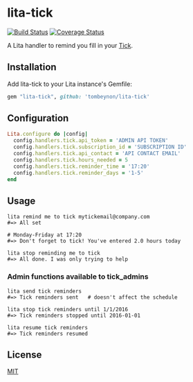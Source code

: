 # lita-tick

[![Build Status](https://travis-ci.org/tombeynon/lita-tick.png?branch=master)](https://travis-ci.org/tombeynon/lita-tick)
[![Coverage Status](https://coveralls.io/repos/tombeynon/lita-tick/badge.svg?branch=master&service=github)](https://coveralls.io/github/tombeynon/lita-tick?branch=master)

A Lita handler to remind you fill in your [Tick](http://www.tickspot.com).

## Installation

Add lita-tick to your Lita instance's Gemfile:

``` ruby
gem "lita-tick", github: 'tombeynon/lita-tick'
```

## Configuration

``` ruby
Lita.configure do |config|
  config.handlers.tick.api_token = 'ADMIN API TOKEN'
  config.handlers.tick.subscription_id = 'SUBSCRIPTION ID'
  config.handlers.tick.api_contact = 'API CONTACT EMAIL'
  config.handlers.tick.hours_needed = 5
  config.handlers.tick.reminder_time = '17:20'
  config.handlers.tick.reminder_days = '1-5'
end
```

## Usage

```
lita remind me to tick mytickemail@company.com
#=> All set

# Monday-Friday at 17:20 
#=> Don't forget to tick! You've entered 2.0 hours today 

lita stop reminding me to tick
#=> All done. I was only trying to help

```

### Admin functions available to tick_admins 

```
lita send tick reminders
#=> Tick reminders sent   # doesn't affect the schedule

lita stop tick reminders until 1/1/2016
#=> Tick reminders stopped until 2016-01-01

lita resume tick reminders
#=> Tick reminders resumed
```

## License

[MIT](http://opensource.org/licenses/MIT)
